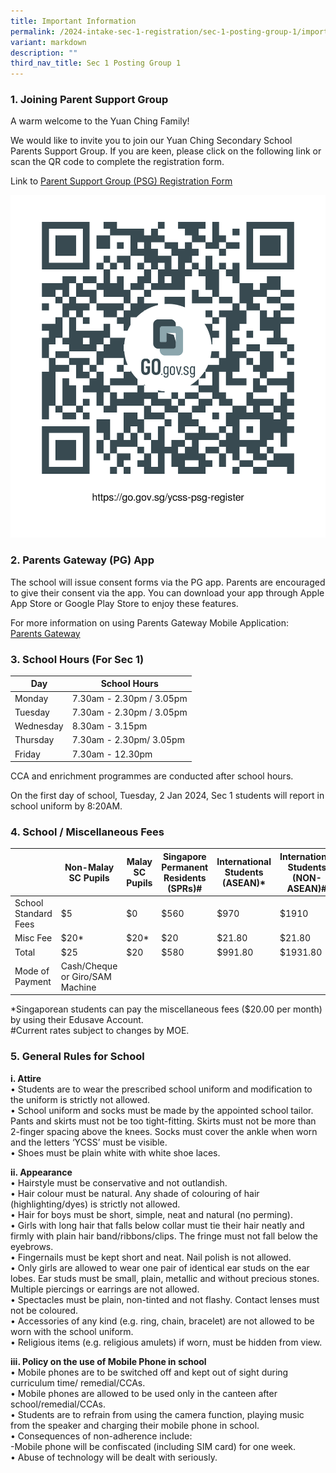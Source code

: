 ```yaml
---
title: Important Information
permalink: /2024-intake-sec-1-registration/sec-1-posting-group-1/importantinformation/
variant: markdown
description: ""
third_nav_title: Sec 1 Posting Group 1
---
```

### <strong>1. Joining Parent Support Group</strong>

A warm welcome to the Yuan Ching Family!

We would like to invite you to join our Yuan Ching Secondary School Parents Support Group. If you are keen, please click on the following link or scan the QR code to complete the registration form.

Link to [Parent Support Group (PSG) Registration Form](https://go.gov.sg/ycss-psg-register)

![PSG Registration](/images/PSG%20register.png)

### <strong>2. Parents Gateway (PG) App</strong>

The school will issue consent forms via the PG app. Parents are encouraged to give their consent via the app. You can download your app through Apple App Store or Google Play Store to enjoy these features.

For more information on using Parents Gateway Mobile Application: <br>
[Parents Gateway](/quick-links/for-parents/parents-gateway/)

### <strong>3. School Hours (For Sec 1)</strong>


| Day | School Hours | 
| -------- | -------- | 
| Monday    | 7.30am - 2.30pm / 3.05pm    | 
| Tuesday   | 7.30am - 2.30pm /  3.05pm    | 
| Wednesday   | 8.30am - 3.15pm    | 
| Thursday    | 7.30am - 2.30pm/ 3.05pm      | 
| Friday   | 7.30am - 12.30pm    | 

CCA and enrichment programmes are conducted after school hours. <br>

On the first day of school, Tuesday, 2 Jan 2024, Sec 1 students will report in school uniform by 8:20AM.

### <strong>4. School / Miscellaneous Fees </strong>

|  | Non-Malay SC Pupils | Malay SC Pupils | Singapore Permanent Residents (SPRs)# | International Students (ASEAN)* | International Students (NON-ASEAN)#|
| -------- | -------- | -------- | -------- | -------- | -------- |
| School Standard Fees   | $5     | $0     | $560     | $970     | $1910     |
| Misc Fee | $20*   | $20*     | $20     | $21.80     | $21.80     |
| Total  | $25     | $20     | $580     | $991.80     | $1931.80     |
| Mode of Payment  | Cash/Cheque or Giro/SAM Machine |


*Singaporean students can pay the miscellaneous fees ($20.00 per month) by using their Edusave Account. <br>
#Current rates subject to changes by MOE. <br>

### <strong>5. General Rules for School </strong>
**i. Attire <br>**
•    Students are to wear the prescribed school uniform and modification to the uniform is strictly not allowed. <br>
•    School uniform and socks must be made by the appointed school tailor. Pants and skirts must not be too tight-fitting. Skirts must not be more than 2-finger spacing above the knees. Socks must cover the ankle when worn and the letters ‘YCSS’ must be visible.  <br>
•    Shoes must be plain white with white shoe laces.  <br>
	
**ii. Appearance  <br>**
•    Hairstyle must be conservative and not outlandish.  <br>
•    Hair colour must be natural. Any shade of colouring of hair (highlighting/dyes) is strictly not allowed.  <br>
•    Hair for boys must be short, simple, neat and natural (no perming).  <br>
•    Girls with long hair that falls below collar must tie their hair neatly and firmly with plain hair band/ribbons/clips. The fringe must not fall below the eyebrows.  <br>
•    Fingernails must be kept short and neat. Nail polish is not allowed.  <br>
•    Only girls are allowed to wear one pair of identical ear studs on the ear lobes. Ear studs must be small, plain, metallic and without precious stones. Multiple piercings or earrings are not allowed.  <br>
•    Spectacles must be plain, non-tinted and not flashy. Contact lenses must not be coloured.  <br>
•    Accessories of any kind (e.g. ring, chain, bracelet) are not allowed to be worn with the school uniform.  <br>
•    Religious items (e.g. religious amulets) if worn, must be hidden from view. <br>
	
**iii. Policy on the use of Mobile Phone in school  <br>**
•    Mobile phones are to be switched off and kept out of sight during curriculum time/ remedial/CCAs.  <br>
•    Mobile phones are allowed to be used only in the canteen after school/remedial/CCAs.  <br>
•    Students are to refrain from using the camera function, playing music from the speaker and charging their mobile phone in school. <br>
•    Consequences of non-adherence include: <br>
-Mobile phone will be confiscated (including SIM card) for one week. <br>
•    Abuse of technology will be dealt with seriously. <br>

<p></p>